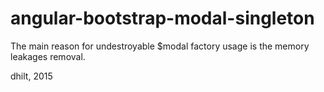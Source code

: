angular-bootstrap-modal-singleton
================

The main reason for undestroyable $modal factory usage is the memory leakages removal.

dhilt, 2015
